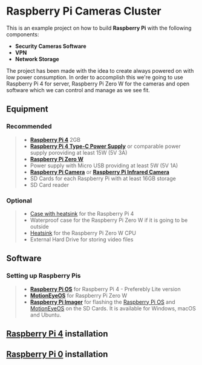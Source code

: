 # Raspberry Pi Cameras Cluster
This is an example project on how to build **Raspberry Pi** with the following components:
- **Security Cameras Software**
- **VPN**
- **Network Storage**

The project has been made with the idea to create always powered on with low power consumption.
In order to accomplish this we're going to use Raspberry Pi 4 for server, Raspberry Pi Zero W for the cameras and open software which we can control and manage as we see fit.



## Equipment

### Recommended
> - **[Raspberry Pi 4](https://www.raspberrypi.org/products/raspberry-pi-4-model-b/)** 2GB
> - **[Raspberry Pi 4 Type-C Power Supply](https://www.raspberrypi.org/products/type-c-power-supply/)** or comparable power supply poroviding at least 15W (5V 3A)
> - **[Raspberry Pi Zero W](https://www.raspberrypi.org/products/raspberry-pi-zero-w/)**
> - Power supply with Micro USB providing at least 5W (5V 1A)
> - **[Raspberry Pi Camera](https://www.raspberrypi.org/products/camera-module-v2/)** or **[Raspberry Pi Infrared Camera](https://www.raspberrypi.org/products/pi-noir-camera-v2/)**
> - SD Cards for each Raspberry Pi with at least 16GB storage
> - SD Card reader

### Optional
> - [Case with heatsink](https://erelement.com/raspberry-pi-4/rpi4-al-case-black) for the Raspberry Pi 4
> - Waterproof case for the Raspberry Pi Zero W if it is going to be outside
> - [Heatsink](https://erelement.com/mini-pc/rpi-heat-sink) for the Raspberry Pi Zero W CPU
> - External Hard Drive for storing video files



## Software

### Setting up Raspberry Pis
> - **[Raspberry Pi OS](https://www.raspberrypi.org/software/operating-systems/#raspberry-pi-os-32-bit)** for Raspberry Pi 4 - Preferebly Lite version
> - **[MotionEyeOS](https://github.com/ccrisan/motioneyeos/wiki/Supported-Devices#raspberry-pi-a-b-a-b-compute-module-zero-and-zero-w-models)** for Raspberry Pi Zero W
> - **[Raspberry Pi Imager](https://www.raspberrypi.org/software/)** for flashing the [Raspberry Pi OS](https://www.raspberrypi.org/software/operating-systems/#raspberry-pi-os-32-bit) and [MotionEyeOS](https://github.com/ccrisan/motioneyeos/wiki/Supported-Devices#raspberry-pi-a-b-a-b-compute-module-zero-and-zero-w-models) on the SD Cards. It is available for Windows, macOS and Ubuntu.



## [Raspberry Pi 4](https://github.com/tomotomov92/rpi_cameras_cluster/blob/main/RPi-4-Server-installation.md) installation



## [Raspberry Pi 0](https://github.com/tomotomov92/rpi_cameras_cluster/blob/main/RPi-0-W-installation.md) installation